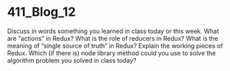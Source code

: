 # 411_Blog_12
Discuss in words something you learned in class today or this week.
What are “actions” in Redux?
What is the role of reducers in Redux?
What is the meaning of “single source of truth” in Redux?
Explain the working pieces of Redux.
Which (if there is) node library method could you use to solve the algorithm problem you solved in class today?
